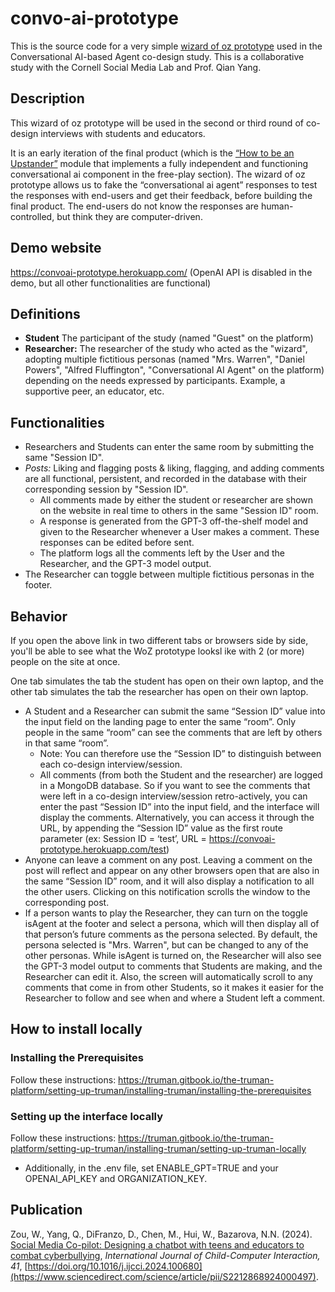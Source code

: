 # convo-ai-prototype

This is the source code for a very simple [wizard of oz prototype](https://convoai-prototype.herokuapp.com/) used in the Conversational AI-based Agent co-design study. This is a collaborative study with the Cornell Social Media Lab and Prof. Qian Yang.

## Description

This wizard of oz prototype will be used in the second or third round of co-design interviews with students and educators.

It is an early iteration of the final product (which is the [“How to be an Upstander”](https://app.socialmediatestdrive.org/intro/cyberbullying) module that implements a fully independent and functioning conversational ai component in the free-play section). The wizard of oz prototype allows us to fake the “conversational ai agent” responses to test the responses with end-users and get their feedback, before building the final product. The end-users do not know the responses are human-controlled, but think they are computer-driven.

## Demo website
https://convoai-prototype.herokuapp.com/ (OpenAI API is disabled in the demo, but all other functionalities are functional)

## Definitions
* **Student** The participant of the study (named "Guest" on the platform)
* **Researcher:** The researcher of the study who acted as the "wizard", adopting multiple fictitious personas (named "Mrs. Warren", "Daniel Powers", "Alfred Fluffington", "Conversational AI Agent" on the platform) depending on the needs expressed by participants. Example, a supportive peer, an educator, etc.
  
## Functionalities 
*  Researchers and Students can enter the same room by submitting the same "Session ID".
*  _Posts:_ Liking and flagging posts & liking, flagging, and adding comments are all functional, persistent, and recorded in the database with their corresponding session by "Session ID".
     * All comments made by either the student or researcher are shown on the website in real time to others in the same "Session ID" room.
     * A response is generated from the GPT-3 off-the-shelf model and given to the Researcher whenever a User makes a comment. These responses can be edited before sent.
     * The platform logs all the comments left by the User and the Researcher, and the GPT-3 model output.
* The Researcher can toggle between multiple fictitious personas in the footer.

## Behavior
If you open the above link in two different tabs or browsers side by side, you'll be able to see what the WoZ prototype looksl ike with 2 (or more) people on the site at once.

One tab simulates the tab the student has open on their own laptop, and the other tab simulates the tab the researcher has open on their own laptop.

* A Student and a Researcher can submit the same “Session ID” value into the input field on the landing page to enter the same “room”. Only people in the same “room” can see the comments that are left by others in that same “room”.
    * Note: You can therefore use the “Session ID” to distinguish between each co-design interview/session. 
    * All comments (from both the Student and the researcher) are logged in a MongoDB database. So if you want to see the comments that were left in a co-design interview/session retro-actively, you can enter the past “Session ID” into the input field, and the interface will display the comments. Alternatively, you can access it through the URL, by appending the “Session ID” value as the first route parameter (ex: Session ID = ‘test’, URL = https://convoai-prototype.herokuapp.com/test) 
* Anyone can leave a comment on any post. Leaving a comment on the post will reflect and appear on any other browsers open that are also in the same “Session ID” room, and it will also display a notification to all the other users. Clicking on this notification scrolls the window to the corresponding post.
* If a person wants to play the Researcher, they can turn on the toggle isAgent at the footer and select a persona, which will then display all of that person’s future comments as the persona selected. By default, the persona selected is "Mrs. Warren", but can be changed to any of the other personas. While isAgent is turned on, the Researcher will also see the GPT-3 model output to comments that Students are making, and the Researcher can edit it. Also, the screen will automatically scroll to any comments that come in from other Students, so it makes it easier for the Researcher to follow and see when and where a Student left a comment.

## How to install locally
### Installing the Prerequisites
Follow these instructions: https://truman.gitbook.io/the-truman-platform/setting-up-truman/installing-truman/installing-the-prerequisites
### Setting up the interface locally
Follow these instructions: https://truman.gitbook.io/the-truman-platform/setting-up-truman/installing-truman/setting-up-truman-locally
* Additionally, in the .env file, set ENABLE_GPT=TRUE and your OPENAI_API_KEY and ORGANIZATION_KEY.

## Publication
Zou, W., Yang, Q., DiFranzo, D., Chen, M., Hui, W., Bazarova, N.N. (2024). [Social Media Co-pilot: Designing a chatbot with teens and educators to combat cyberbullying](https://doi.org/10.1016/j.ijcci.2024.100680), _International Journal of Child-Computer Interaction, 41_, [https://doi.org/10.1016/j.ijcci.2024.100680](https://www.sciencedirect.com/science/article/pii/S2212868924000497).
